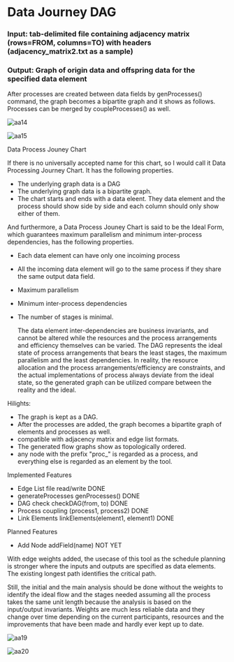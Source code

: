 # Data Journey DAG

### Input: tab-delimited file containing adjacency matrix (rows=FROM, columns=TO) with headers (adjacency_matrix2.txt as a sample)
### Output: Graph of origin data and offspring data for the specified data element

After processes are created between data fields by genProcesses() command, the graph becomes a bipartite graph and it shows as follows.  Processes can be merged by coupleProcesses() as well.

![aa14](https://github.com/tomkob9999/data_journey_dag/assets/96751911/9def45aa-b027-41e7-99d9-720ddacbe3f0)

![aa15](https://github.com/tomkob9999/data_journey_dag/assets/96751911/e1d609b4-3bf4-4dc1-83c3-eea387a051d2)

Data Process Jouney Chart

If there is no universally accepted name for this chart, so I would call it Data Processing Journey Chart.  It has the following properties.
- The underlying graph data is a DAG
- The underlying graph data is a bipartite graph.
- The chart starts and ends with a data eleent.  They data element and the process should show side by side and each column should only show either of them.

And furthermore, a Data Process Jouney Chart is said to be the Ideal Form, which guarantees maximum parallelism and minimum inter-process dependencies, has the following properties.
- Each data element can have only one incoiming process
- All the incoming data element will go to the same process if they share the same output data field.
- Maximum parallelism
- Minimum inter-process dependencies
- The number of stages is minimal.

  The data element inter-dependencies are business invariants, and cannot be altered while the resources and the process arrangements and efficiency themselves can be varied.  The DAG represents the ideal state of process arrangements that bears the least stages, the maximum parallelism and the least dependencies.  In reality, the resource allocation and the process arrangements/efficiency are constraints, and the actual implementations of process always deviate from the ideal state, so the generated graph can be utilized compare between the reality and the ideal.
  
Hilights:

- The graph is kept as a DAG.
- After the processes are added, the graph becomes a bipartite graph of elements and processes as well.
- compatible with adjacency matrix and edge list formats.
- The generated flow graphs show as topologically ordered.
- any node with the prefix "proc_" is regarded as a process, and everything else is regarded as an element by the tool.

Implemented Features
- Edge List file read/write DONE
- generateProcesses  genProcesses() DONE
- DAG check  checkDAG(from, to) DONE
- Process coupling  (process1, process2) DONE
- Link Elements  linkElements(element1, element1) DONE

Planned Features
- Add Node  addField(name) NOT YET

With edge weights added, the usecase of this tool as the schedule planning is stronger where the inputs and outputs are specified as data elements.  The existing longest path identifies the critical path.

Still, the initial and the main analysis should be done without the weights to identify the ideal flow and the stages needed assuming all the process takes the same unit length because the analysis is based on the input/output invariants.  Weights are much less reliable data and they change over time depending on the current participants, resources and the improvements that have been made and hardly ever kept up to date.

![aa19](https://github.com/tomkob9999/data_journey_dag/assets/96751911/cb424ca0-0939-429f-948a-b93d412e7a4c)

![aa20](https://github.com/tomkob9999/data_journey_dag/assets/96751911/a46127dc-37da-457d-828a-49179e0cb4c6)



